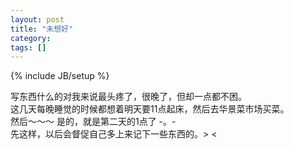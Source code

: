 ```yaml
---
layout: post
title: "未想好"
category: 
tags: []
---
```

{% include JB/setup %}

写东西什么的对我来说最头疼了，很晚了，但却一点都不困。  
这几天每晚睡觉的时候都想着明天要11点起床，然后去华景菜市场买菜。  
然后～～～ 是的，就是第二天的1点了 -。-   
先这样，以后会督促自己多上来记下一些东西的。> <  
